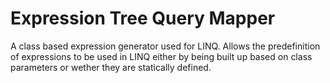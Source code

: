 # Expression Tree Query Mapper
A class based expression generator used for LINQ. Allows the predefinition of expressions to be used in LINQ either by being built up based on class parameters or wether they are statically defined.

